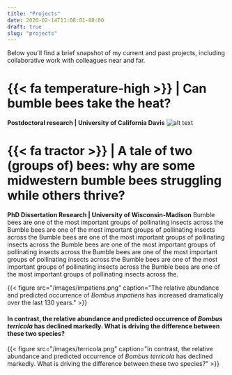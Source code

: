 ```yaml
---
title: "Projects"
date: 2020-02-14T11:08:01-08:00
draft: true
slug: "projects"
---
```

Below you'll find a brief snapshot of my current and past projects, including collaborative work with colleagues near and far.

#  {{< fa temperature-high >}} | Can bumble bees take the heat?
**Postdoctoral research | University of California Davis**
![alt text](/images/nifa_concept_fig.png "Conceptual figure showing the hypothesized effect of heatwaves on bumble bee reproduction and behavior, with subsequent effects on pollination services.")

# {{< fa tractor >}} | A tale of two (groups of) bees: why are some midwestern bumble bees struggling while others thrive?
**PhD Dissertation Research | University of Wisconsin-Madison**
Bumble bees are one of the most important groups of pollinating insects across the Bumble bees are one of the most important groups of pollinating insects across the Bumble bees are one of the most important groups of pollinating insects across the Bumble bees are one of the most important groups of pollinating insects across the Bumble bees are one of the most important groups of pollinating insects across the Bumble bees are one of the most important groups of pollinating insects across the Bumble bees are one of the most important groups of pollinating insects across the.

{{< figure src="/images/impatiens.png" caption="The relative abundance and predicted occurrence of _Bombus impatiens_ has increased dramatically over the last 130 years." >}}

#### In contrast, the relative abundance and predicted occurrence of _Bombus terricola_ has declined markedly.  What is driving the difference between these two species?
{{< figure src="/images/terricola.png" caption="In contrast, the relative abundance and predicted occurrence of _Bombus terricola_ has declined markedly.  What is driving the difference between these two species?" >}}